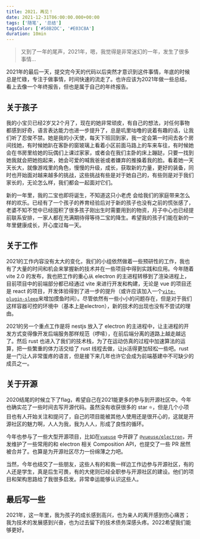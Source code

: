```yaml
---
title: 2021，再见！
date: 2021-12-31T06:00:00.000+00:00
tags: ['随笔', '总结']
tagsColor: ['#58B2DC', '#E03C8A']
duration: 10min
---
```


<blockquote>
又到了一年的尾声，2021年，嗯，我觉得是非常迷幻的一年，发生了很多事情...
</blockquote>

2021年的最后一天，提交完今天的代码以后突然才意识到这件事情，年底的时候总是忙碌，专注于做事情，时间快速的流走了。也许应该为2021年做一些总结，看上去像一个年终报告，但也是属于自己的年终报告。

## 关于孩子 <noto-sparkling-heart />

我的小宝贝已经2岁又2个月了，现在的她非常顽皮，有自己的想法，对任何事物都感到好奇，语言表达能力也进一步提升了，总是叽里咕噜的说着有趣的话，让我们听了忍俊不禁。她是我的小天使，每天下班回到家，我一定会第一时间去各个房间找她，有时候她趴在客卧的窗玻璃上看着小区前面马路上的车来车往，有时候她会在书房里给她的玩偶们上课过家家，或者会在我们主卧的床上蹦跶，只要一找到她我就会把她抱起来，她会可爱的喊我爸爸或者嫌弃的推搡着我的脸。看着她一天天长大，就像游戏里的角色，慢慢的升级，成长，获取新的力量，更好的装备，同时也开始面对越来越多的挑战，这些挑战有些是对于她自己的，有些则是对于我们家长的，无论怎么样，我们都会一起面对它们。

新的一年里，我的二宝也即将诞生，不知道这只小老虎 <emojione-v1-tiger-face /> 会给我们的家庭带来怎么样的欢乐。已经有了一个孩子的养育经验后对于新的孩子也没有之前的慌张感了，老婆不知不觉中已经囤积了很多孩子刚出生时需要用到的物资，月子中心也已经提前联系安排，一家人都在充满期待得等待二宝的降生。希望我的孩子们能在新的一年里健康成长，开心度过每一天。

## 关于工作 

2021的工作内容没有太大的变化，我们的小组依然做着一些预研性的工作，我也有了大量的时间和机会来掌握新的技术并在一些项目中得到实践和应用。今年随着 <vscode-icons-file-type-vite /> vite 2.0 的发布，我也把工作的重心从 electron 的主进程转移到了渲染进程上，目前项目中的前端部分都已经通过 vite 来进行开发和构建，无论是 vue 的项目还是 react 的项目，开发体验得到了进一步的提升（或许应该加入一个<code>[vite-plugin-sleep](https://github.com/IndexXuan/vite-plugin-sleep)</code>来增加摸鱼时间）。尽管依然有一些小小的问题存在，但是对于我们这样容器可控的环境中（基本上是electron），新的技术的出现也没有不尝试的理由。

2021的另一个重点工作是将 nestjs 放入了 electron 的主进程中，让主进程的开发方式变得像开发后端服务那样规范（啰嗦），在前后端分离的道路上越走越远了。然后 rust 也进入了我们的技术栈，为了在运动仿真的过程中加速算法的运算，把一些繁重的体力活交给了 rust 线程去做，让js活得更加轻松一些吧。rust 是一门让人非常蛋疼的语言，但是接下来几年也许它会成为前端基建中不可缺少的成员之一。

## 关于开源

2020结尾的时候立下了flag，希望自己在2021能更多的参与到开源社区中。今年也确实花了一些时间去写开源代码。虽然没有收获很多的 star ⭐，但是几个小项目也有人开始关注和提问了，自己的项目能被其他人使用还是很开心的，这就是开源社区的魅力啊，人人为我，我为人人，形成了良性的循环。

今年也参与了一些大型开源项目，比如在<code>[vueuse](https://github.com/vueuse/vueuse)</code> 中开辟了 <code>[@vueuse/electron](https://github.com/vueuse/vueuse/tree/main/packages/electron)</code>，开发维护了一些常用的和 electron 相关 Composition API，也提交了一些 PR 居然被合并了。也算是为开源社区尽力一份绵薄之力吧。

当然，今年也结交了一些朋友，这些人有的和我一样边工作边参与开源社区，有的人还是学生，真是后生可畏，有的大佬则已经全职参与开源社区的建设。他们的项目和架构思路给了我很多启发。非常幸运能够认识这些人。


## 最后写一些

2021年，这一年里，我为孩子的成长感到高兴，也为亲人的离开感到伤心痛苦；我为技术的发展感到兴奋，也为过去留下的技术债务深感头疼。2022希望我们能够更好。
